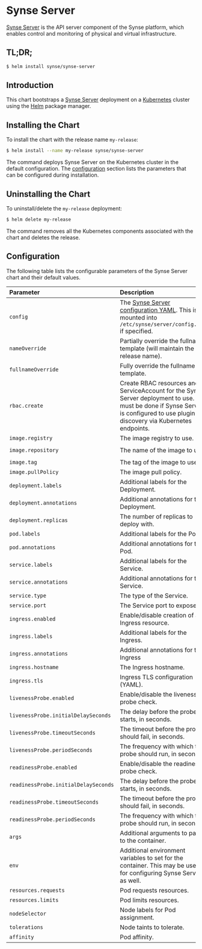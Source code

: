 # Synse Server

[Synse Server](https://github.com/vapor-ware/synse-server) is the API server component of the Synse
platform, which enables control and monitoring of physical and virtual infrastructure.

## TL;DR;

```bash
$ helm install synse/synse-server
```

## Introduction

This chart bootstraps a [Synse Server](https://github.com/vapor-ware/synse-server) deployment on
a [Kubernetes](http://kubernetes.io) cluster using the [Helm](https://helm.sh) package manager.

## Installing the Chart

To install the chart with the release name `my-release`:

```bash
$ helm install --name my-release synse/synse-server
```

The command deploys Synse Server on the Kubernetes cluster in the default configuration. The
[configuration](#configuration) section lists the parameters that can be configured during installation.

## Uninstalling the Chart

To uninstall/delete the `my-release` deployment:

```bash
$ helm delete my-release
```

The command removes all the Kubernetes components associated with the chart and deletes the release.

## Configuration

The following table lists the configurable parameters of the Synse Server chart and their default values.

| Parameter | Description | Default |
| :-------- | :---------- | :------ |
| `config` | The [Synse Server configuration YAML](https://synse.readthedocs.io/en/v3/server/user/configuration/). This is mounted into `/etc/synse/server/config.yaml` if specified. | `{}` |
| `nameOverride` | Partially override the fullname template (will maintain the release name). | `""` |
| `fullnameOverride` | Fully override the fullname template. | `""` |
| `rbac.create` | Create RBAC resources and a ServiceAccount for the Synse Server deployment to use. This must be done if Synse Server is configured to use plugin discovery via Kubernetes endpoints. | `false` |
| `image.registry` | The image registry to use. | `""` |
| `image.repository` | The name of the image to use. | `vaporio/synse-server` |
| `image.tag` | The tag of the image to use. | `v3.0.0-alpha.9` |
| `image.pullPolicy` | The image pull policy. | `Always` |
| `deployment.labels` | Additional labels for the Deployment. | `{}` |
| `deployment.annotations` | Additional annotations for the Deployment. | `{}` |
| `deployment.replicas` | The number of replicas to deploy with. | `1` |
| `pod.labels` | Additional labels for the Pod. | `{}` |
| `pod.annotations` | Additional annotations for the Pod. | `{}` |
| `service.labels` | Additional labels for the Service. | `{}` |
| `service.annotations` | Additional annotations for the Service. | `{}` |
| `service.type` | The type of the Service. | `ClusterIP` |
| `service.port` | The Service port to expose. | `5000` |
| `ingress.enabled` | Enable/disable creation of an Ingress resource. | `false` |
| `ingress.labels` | Additional labels for the Ingress. | `{}` |
| `ingress.annotations` | Additional annotations for the Ingress | `{}` |
| `ingress.hostname` | The Ingress hostname. | `""` |
| `ingress.tls` | Ingress TLS configuration (YAML). | `[]` |
| `livenessProbe.enabled` | Enable/disable the liveness probe check. | `true` |
| `livenessProbe.initialDelaySeconds` | The delay before the probe starts, in seconds. | `30` |
| `livenessProbe.timeoutSeconds` | The timeout before the probe should fail, in seconds. | `5` |
| `livenessProbe.periodSeconds` | The frequency with which the probe should run, in seconds. | `5` |
| `readinessProbe.enabled` | Enable/disable the readiness probe check. | `true` |
| `readinessProbe.initialDelaySeconds` | The delay before the probe starts, in seconds. | `5` |
| `readinessProbe.timeoutSeconds` | The timeout before the probe should fail, in seconds. | `2` |
| `readinessProbe.periodSeconds` | The frequency with which the probe should run, in seconds. | `5` |
| `args` | Additional arguments to pass to the container. | `[]` |
| `env` | Additional environment variables to set for the container. This may be used for configuring Synse Server as well. | `{}` |
| `resources.requests` | Pod requests resources. | `{}` |
| `resources.limits` | Pod limits resources. | `{}` |
| `nodeSelector` | Node labels for Pod assignment. | `{}` |
| `tolerations` | Node taints to tolerate. | `[]` |
| `affinity` | Pod affinity. | `{}` |
